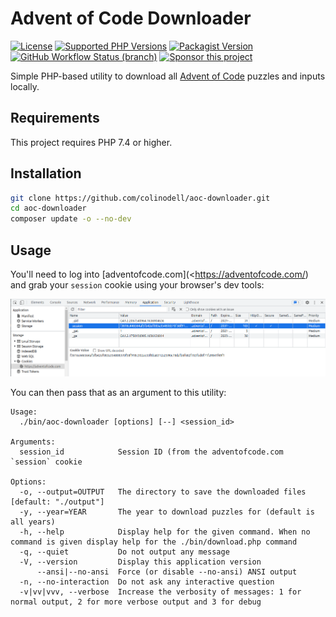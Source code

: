 # Advent of Code Downloader

[![License](https://img.shields.io/github/license/colinodell/aoc-downloader?style=flat-square)](https://github.com/colinodell/aoc-downloader/blob/main/LICENSE.md)
[![Supported PHP Versions](https://img.shields.io/packagist/php-v/colinodell/aoc-downloader?style=flat-square)](https://packagist.org/packages/colinodell/aoc-downloader)
[![Packagist Version](https://img.shields.io/packagist/v/colinodell/aoc-downloader?style=flat-square)](https://packagist.org/packages/colinodell/aoc-downloader)
[![GitHub Workflow Status (branch)](https://img.shields.io/github/workflow/status/colinodell/aoc-downloader/CI/main?style=flat-square)](https://github.com/colinodell/aoc-downloader/actions/workflows/ci.yml)
[![Sponsor this project](https://img.shields.io/badge/sponsor%20this%20package-%E2%9D%A4-ff69b4.svg?style=flat-square)](https://github.com/sponsors/colinodell)

Simple PHP-based utility to download all [Advent of Code](https://adventofcode.com/) puzzles and inputs locally.

## Requirements

This project requires PHP 7.4 or higher.

## Installation

```bash
git clone https://github.com/colinodell/aoc-downloader.git
cd aoc-downloader
composer update -o --no-dev
```

## Usage

You'll need to log into [adventofcode.com](<https://adventofcode.com/) and grab your `session` cookie using your browser's dev tools:

![](session-cookie.png)

You can then pass that as an argument to this utility:

```
Usage:
  ./bin/aoc-downloader [options] [--] <session_id>

Arguments:
  session_id            Session ID (from the adventofcode.com `session` cookie

Options:
  -o, --output=OUTPUT   The directory to save the downloaded files [default: "./output"]
  -y, --year=YEAR       The year to download puzzles for (default is all years)
  -h, --help            Display help for the given command. When no command is given display help for the ./bin/download.php command
  -q, --quiet           Do not output any message
  -V, --version         Display this application version
      --ansi|--no-ansi  Force (or disable --no-ansi) ANSI output
  -n, --no-interaction  Do not ask any interactive question
  -v|vv|vvv, --verbose  Increase the verbosity of messages: 1 for normal output, 2 for more verbose output and 3 for debug
```
